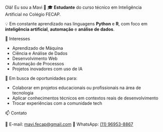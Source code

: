 Olá! Eu sou a Mavi 👋
🎓 **Estudante** do curso técnico em Inteligência Artificial no Colégio FECAP.

💡 Em constante aprendizado nas linguagens **Python** e **R**, com foco em **inteligência artificial**, **automação** e **análise de dados**.

🧠 Interesses

* Aprendizado de Máquina
* Ciência e Análise de Dados
* Desenvolvimento Web
* Automação de Processos
* Projetos inovadores com uso de IA

🤝 Em busca de oportunidades para:

* Colaborar em projetos educacionais ou profissionais na área de tecnologia
* Aplicar conhecimentos técnicos em contextos reais de desenvolvimento
* Trocar experiências com a comunidade tech

📫 Contato

📧 E-mail: [mavi.fecap@gmail.com](mailto:mavi.fecap@gmail.com)
📱 WhatsApp: [(11) 96953-8867](https://wa.me/5511969538867)

<!---
mavi3006/mavi3006 is a ✨ special ✨ repository because its `README.md` (this file) appears on your GitHub profile.
You can click the Preview link to take a look at your changes.
--->
